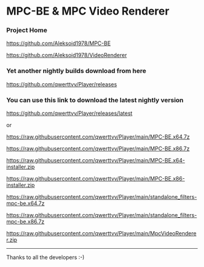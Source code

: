 # MPC-BE & MPC Video Renderer

### Project Home

https://github.com/Aleksoid1978/MPC-BE

https://github.com/Aleksoid1978/VideoRenderer

### Yet another nightly builds download from here

https://github.com/qwerttvv/Player/releases

### You can use this link to download the latest nightly version

https://github.com/qwerttvv/Player/releases/latest

or

https://raw.githubusercontent.com/qwerttvv/Player/main/MPC-BE.x64.7z

https://raw.githubusercontent.com/qwerttvv/Player/main/MPC-BE.x86.7z

https://raw.githubusercontent.com/qwerttvv/Player/main/MPC-BE.x64-installer.zip

https://raw.githubusercontent.com/qwerttvv/Player/main/MPC-BE.x86-installer.zip

https://raw.githubusercontent.com/qwerttvv/Player/main/standalone_filters-mpc-be.x64.7z

https://raw.githubusercontent.com/qwerttvv/Player/main/standalone_filters-mpc-be.x86.7z

https://raw.githubusercontent.com/qwerttvv/Player/main/MpcVideoRenderer.zip

------------

Thanks to all the developers :-)

